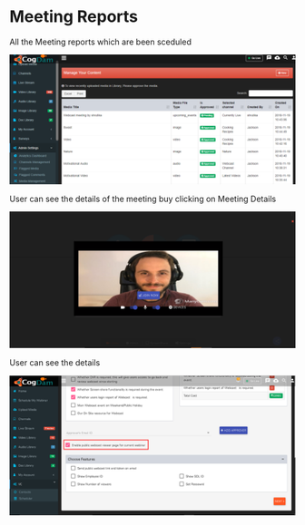 # Meeting Reports

All the Meeting reports which are been sceduled

![](../.gitbook/assets/image%20%28269%29.png)

User can see the details of the meeting buy clicking on Meeting Details

![](../.gitbook/assets/image%20%2866%29.png)

User can see the details

![](../.gitbook/assets/image%20%2863%29.png)

